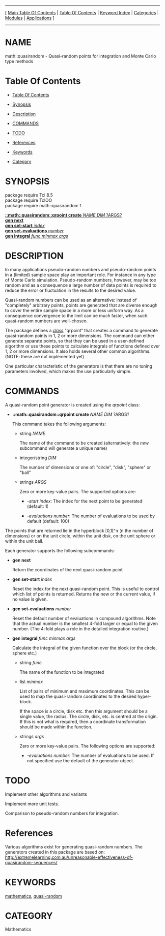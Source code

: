 
[//000000001]: # (math::quasirandom \- Tcl Math Library)
[//000000002]: # (Generated from file 'quasirandom\.man' by tcllib/doctools with format 'markdown')
[//000000003]: # (math::quasirandom\(n\) 1 tcllib "Tcl Math Library")

<hr> [ <a href="../../../../toc.md">Main Table Of Contents</a> &#124; <a
href="../../../toc.md">Table Of Contents</a> &#124; <a
href="../../../../index.md">Keyword Index</a> &#124; <a
href="../../../../toc0.md">Categories</a> &#124; <a
href="../../../../toc1.md">Modules</a> &#124; <a
href="../../../../toc2.md">Applications</a> ] <hr>

# NAME

math::quasirandom \- Quasi\-random points for integration and Monte Carlo type
methods

# <a name='toc'></a>Table Of Contents

  - [Table Of Contents](#toc)

  - [Synopsis](#synopsis)

  - [Description](#section1)

  - [COMMANDS](#section2)

  - [TODO](#section3)

  - [References](#section4)

  - [Keywords](#keywords)

  - [Category](#category)

# <a name='synopsis'></a>SYNOPSIS

package require Tcl 8\.5  
package require TclOO  
package require math::quasirandom 1  

[__::math::quasirandom::qrpoint create__ *NAME* *DIM* ?ARGS?](#1)  
[__gen next__](#2)  
[__gen set\-start__ *index*](#3)  
[__gen set\-evaluations__ *number*](#4)  
[__gen integral__ *func* *minmax* *args*](#5)  

# <a name='description'></a>DESCRIPTION

In many applications pseudo\-random numbers and pseudo\-random points in a
\(limited\) sample space play an important role\. For instance in any type of Monte
Carlo simulation\. Pseudo\-random numbers, however, may be too random and as a
consequence a large number of data points is required to reduce the error or
fluctuation in the results to the desired value\.

Quasi\-random numbers can be used as an alternative: instead of "completely"
arbitrary points, points are generated that are diverse enough to cover the
entire sample space in a more or less uniform way\. As a consequence convergence
to the limit can be much faster, when such quasi\-random numbers are well\-chosen\.

The package defines a *[class](\.\./\.\./\.\./\.\./index\.md\#class)* "qrpoint" that
creates a command to generate quasi\-random points in 1, 2 or more dimensions\.
The command can either generate separate points, so that they can be used in a
user\-defined algorithm or use these points to calculate integrals of functions
defined over 1, 2 or more dimensions\. It also holds several other common
algorithms\. \(NOTE: these are not implemented yet\)

One particular characteristic of the generators is that there are no tuning
parameters involved, which makes the use particularly simple\.

# <a name='section2'></a>COMMANDS

A quasi\-random point generator is created using the *qrpoint* class:

  - <a name='1'></a>__::math::quasirandom::qrpoint create__ *NAME* *DIM* ?ARGS?

    This command takes the following arguments:

      * string *NAME*

        The name of the command to be created \(alternatively: the *new*
        subcommand will generate a unique name\)

      * integer/string *DIM*

        The number of dimensions or one of: "circle", "disk", "sphere" or "ball"

      * strings *ARGS*

        Zero or more key\-value pairs\. The supported options are:

          + *\-start index*: The index for the next point to be generated
            \(default: 1\)

          + *\-evaluations number*: The number of evaluations to be used by
            default \(default: 100\)

The points that are returned lie in the hyperblock \[0,1\[^n \(n the number of
dimensions\) or on the unit circle, within the unit disk, on the unit sphere or
within the unit ball\.

Each generator supports the following subcommands:

  - <a name='2'></a>__gen next__

    Return the coordinates of the next quasi\-random point

  - <a name='3'></a>__gen set\-start__ *index*

    Reset the index for the next quasi\-random point\. This is useful to control
    which list of points is returned\. Returns the new or the current value, if
    no value is given\.

  - <a name='4'></a>__gen set\-evaluations__ *number*

    Reset the default number of evaluations in compound algorithms\. Note that
    the actual number is the smallest 4\-fold larger or equal to the given
    number\. \(The 4\-fold plays a role in the detailed integration routine\.\)

  - <a name='5'></a>__gen integral__ *func* *minmax* *args*

    Calculate the integral of the given function over the block \(or the circle,
    sphere etc\.\)

      * string *func*

        The name of the function to be integrated

      * list *minmax*

        List of pairs of minimum and maximum coordinates\. This can be used to
        map the quasi\-random coordinates to the desired hyper\-block\.

        If the space is a circle, disk etc\. then this argument should be a
        single value, the radius\. The circle, disk, etc\. is centred at the
        origin\. If this is not what is required, then a coordinate
        transformation should be made within the function\.

      * strings *args*

        Zero or more key\-value pairs\. The following options are supported:

          + *\-evaluations number*: The number of evaluations to be used\. If
            not specified use the default of the generator object\.

# <a name='section3'></a>TODO

Implement other algorithms and variants

Implement more unit tests\.

Comparison to pseudo\-random numbers for integration\.

# <a name='section4'></a>References

Various algorithms exist for generating quasi\-random numbers\. The generators
created in this package are based on:
[http://extremelearning\.com\.au/unreasonable\-effectiveness\-of\-quasirandom\-sequences/](http://extremelearning\.com\.au/unreasonable\-effectiveness\-of\-quasirandom\-sequences/)

# <a name='keywords'></a>KEYWORDS

[mathematics](\.\./\.\./\.\./\.\./index\.md\#mathematics),
[quasi\-random](\.\./\.\./\.\./\.\./index\.md\#quasi\_random)

# <a name='category'></a>CATEGORY

Mathematics
